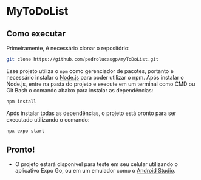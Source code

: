 # MyToDoList

## Como executar

Primeiramente, é necessário clonar o repositório:

```bash
git clone https://github.com/pedrolucasgp/myToDoList.git
```

Esse projeto utiliza o `npm` como gerenciador de pacotes, portanto é necessário instalar o [Node.js](https://nodejs.org/) para poder utilizar o npm.
Após instalar o Node.js, entre na pasta do projeto e execute em um terminal como CMD ou Git Bash o comando abaixo para instalar as dependências:

```bash
npm install
```

Após instalar todas as dependências, o projeto está pronto para ser executado utilizando o comando:

```bash
npx expo start
```

## Pronto!

- O projeto estará disponível para teste em seu celular utilizando o aplicativo Expo Go, ou em um emulador como o [Android Studio](https://developer.android.com/studio?hl=pt-br).
